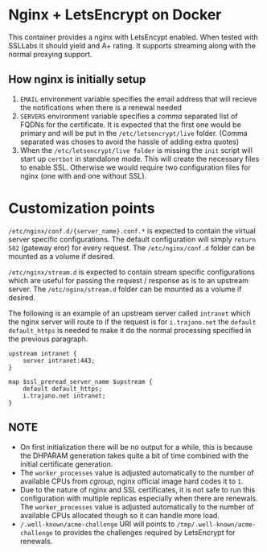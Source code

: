 # Nginx + LetsEncrypt on Docker

This container provides a nginx with LetsEncypt enabled.  When tested with SSLLabs it should yield and A+ rating.  It supports streaming along with the normal proxying support.

## How nginx is initially setup

1. `EMAIL` environment variable specifies the email address that will recieve the notifications when there is a renewal needed
2. `SERVERS` environment variable specifies a *comma* separated list of FQDNs for the certificate.  It is expected that the first one would be primary and will be put in the `/etc/letsencrypt/live` folder.  (Comma separated was choses to avoid the hassle of adding extra quotes)
3. When the `/etc/letsencrypt/live folder` is missing the `init` script will start up `certbot` in standalone mode.  This will create the necessary files to enable SSL.  Otherwise we would require two configuration files for nginx (one with and one without SSL).

# Customization points

`/etc/nginx/conf.d/{server_name}.conf.*` is expected to contain the virtual server specific configurations.  The default configuration will simply `return 502` (gateway eror) for every request.  The `/etc/nginx/conf.d` folder can be mounted as a volume if desired.

`/etc/nginx/stream.d` is expected to contain stream specific configurations which are useful for passing the request / response as is to an upstream server.  The `/etc/nginx/stream.d` folder can be mounted as a volume if desired.

The following is an example of an upstream server called `intranet` which the nginx server will route to if the request is for `i.trajano.net` the `default default_https` is needed to make it do the normal processing specified in the previous paragraph.

    upstream intranet {
        server intranet:443;
    }

    map $ssl_preread_server_name $upstream {
        default default_https;
        i.trajano.net intranet;
    }

## NOTE

* On first initialization there will be no output for a while, this is because the DHPARAM generation takes quite a bit of time combined with the initial certificate generation.
* The `worker_processes` value is adjusted automatically to the number of available CPUs from *cgroup*, nginx official image hard codes it to `1`.
* Due to the nature of nginx and SSL certificates, it is not safe to run this configuration with multiple replicas especially when there are renewals.  The `worker_processes` value is adjusted automatically to the number of available CPUs allocated though so it can handle more load.
* `/.well-known/acme-challenge` URI will points to `/tmp/.well-known/acme-challenge` to provides the challenges required by LetsEncrypt for renewals.
